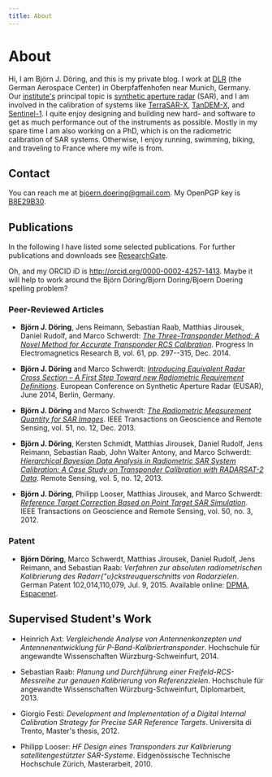 ```yaml
---
title: About
---
```


About
=====

Hi, I am Björn J. Döring, and this is my private blog. I work at [DLR](http://www.dlr.de) (the German Aerospace Center) in Oberpfaffenhofen near Munich, Germany. Our [institute's](http://www.dlr.de/hr/en) principal topic is [synthetic aperture radar](https://en.wikipedia.org/wiki/Synthetic_aperture_radar) (SAR), and I am involved in the calibration of systems like [TerraSAR-X](http://www.dlr.de/eo/en/desktopdefault.aspx/tabid-5725/9296_read-15979/), [TanDEM-X](http://www.dlr.de/eo/en/desktopdefault.aspx/tabid-5727/10086_read-21046/), and [Sentinel-1](http://www.esa.int/Our_Activities/Observing_the_Earth/Copernicus/Sentinel-1). I quite enjoy designing and building new hard- and software to get as much performance out of the instruments as possible. Mostly in my spare time I am also working on a PhD, which is on the radiometric calibration of SAR systems. Otherwise, I enjoy running, swimming, biking, and traveling to France where my wife is from.



Contact
-------

You can reach me at [bjoern.doering@gmail.com](mailto:bjoern.doering@gmail.com). My OpenPGP key is [B8E29B30](assets/files/bjoern-doering-gmail-com-pubkey.asc).


Publications
------------

In the following I have listed some selected publications. For further publications and downloads see [ResearchGate](http://www.researchgate.net/profile/Bjoern_Doering).

Oh, and my ORCID iD is <http://orcid.org/0000-0002-4257-1413>. Maybe it will help to work around the Björn Döring/Bjorn Doring/Bjoern Doering spelling problem?


### Peer-Reviewed Articles


* **Björn J. Döring**, Jens Reimann, Sebastian Raab, Matthias Jirousek, Daniel Rudolf, and Marco Schwerdt: [*The Three-Transponder Method: A Novel Method for Accurate Transponder RCS Calibration*](http://www.jpier.org/PIERB/pier.php?paper=14110406). Progress In Electromagnetics Research B, vol. 61, pp. 297--315, Dec. 2014.

* **Björn J. Döring** and Marco Schwerdt: [*Introducing Equivalent Radar Cross Section – A First Step Toward new Radiometric Requirement Definitions*](https://www.researchgate.net/publication/259899549_Introducing_Equivalent_Radar_Cross_Section__A_First_Step_Toward_new_Radiometric_Requirement_Definitions). European Conference on Synthetic Aperture Radar (EUSAR), June 2014, Berlin, Germany.

* **Björn J. Döring** and Marco Schwerdt: [*The Radiometric Measurement Quantity for SAR Images*](https://www.researchgate.net/publication/236992377_The_Radiometric_Measurement_Quantity_for_SAR_Images). IEEE Transactions on Geoscience and Remote Sensing, vol. 51, no. 12, Dec. 2013.

* **Björn J. Döring**, Kersten Schmidt, Matthias Jirousek, Daniel Rudolf, Jens Reimann, Sebastian Raab, John Walter Antony, and Marco Schwerdt: [*Hierarchical Bayesian Data Analysis in Radiometric SAR System Calibration: A Case Study on Transponder Calibration with RADARSAT-2 Data*](https://www.researchgate.net/publication/259082245_Hierarchical_Bayesian_Data_Analysis_in_Radiometric_SAR_System_Calibration_A_Case_Study_on_Transponder_Calibration_with_RADARSAT-2_Data). Remote Sensing, vol. 5, no. 12, 2013.

* **Björn J. Döring**, Philipp Looser, Matthias Jirousek, and Marco Schwerdt: [*Reference Target Correction Based on Point Target SAR Simulation*](https://www.researchgate.net/publication/225023631_Reference_Target_Correction_Based_on_Point_Target_SAR_Simulation). IEEE Transactions on Geoscience and Remote Sensing, vol. 50, no. 3, 2012.



### Patent

* **Björn Döring**, Marco Schwerdt, Matthias Jirousek, Daniel Rudolf, Jens Reimann, and Sebastian Raab: *Verfahren zur absoluten radiometrischen Kalibrierung des Radarr{\"u}ckstreuquerschnitts von Radarzielen*. German Patent 102,014,110,079, Jul. 9, 2015. Available online: [DPMA](https://register.dpma.de/DPMAregister/pat/PatSchrifteneinsicht?docId=DE102014110079B3), [Espacenet](http://worldwide.espacenet.com/publicationDetails/biblio?CC=DE&NR=102014110079B3&KC=B3&FT=D).


Supervised Student's Work
-------------------------

* Heinrich Axt: *Vergleichende Analyse von Antennenkonzepten und Antennenentwicklung für P-Band-Kalibriertransponder*. Hochschule für angewandte Wissenschaften Würzburg-Schweinfurt, 2014.

* Sebastian Raab: *Planung und Durchführung einer Freifeld-RCS-Messreihe zur genauen Kalibrierung von Referenzzielen*. Hochschule für angewandte Wissenschaften Würzburg-Schweinfurt, Diplomarbeit, 2013.

* Giorgio Festi: *Development and Implementation of a Digital Internal Calibration Strategy for Precise SAR Reference Targets*. Universita di Trento, Master's thesis, 2012.

* Philipp Looser: *HF Design eines Transponders zur Kalibrierung satellitengestützter SAR-Systeme*. Eidgenössische Technische Hochschule Zürich, Masterarbeit, 2010.

